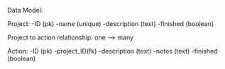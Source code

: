 Data Model:

Project:
  -ID (pk)
  -name (unique)
  -description (text)
  -finished (boolean)

Project to action relationship:
  one  -->  many

Action:
  -ID (pk)
  -project_ID(fk)
  -description (text)
  -notes (text)
  -finished (boolean)
